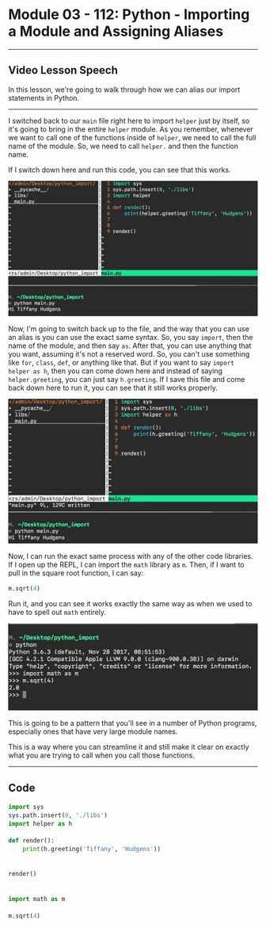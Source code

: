 # Module 03 - 112: Python - Importing a Module and Assigning Aliases

****

## Video Lesson Speech

In this lesson, we're going to walk through how we can alias our import statements in Python. 

****

I switched back to our `main` file right here to import `helper` just by itself, so it's going to bring in the entire `helper` module. As you remember, whenever we want to call one of the functions inside of `helper`, we need to call the full name of the module. So, we need to call `helper.` and then the function name.

If I switch down here and run this code, you can see that this works.

![large](./03-112_IMG1.png)

Now, I'm going to switch back up to the file, and the way that you can use an alias is you can use the exact same syntax. So, you say `import`, then the name of the module, and then say `as`. After that, you can use anything that you want, assuming it's not a reserved word. So, you can't use something like `for`, `class`, `def`, or anything like that. But if you want to say `import helper as h`, then you can come down here and instead of saying `helper.greeting`, you can just say `h.greeting`. If I save this file and come back down here to run it, you can see that it still works properly.

![large](./03-112_IMG2.png)

Now, I can run the exact same process with any of the other code libraries. If I open up the REPL, I can import the `math` library as `m`. Then, if I want to pull in the square root function, I can say:

```python
m.sqrt(4)
```

Run it, and you can see it works exactly the same way as when we used to have to spell out `math` entirely.

![large](./03-112_IMG3.png)

This is going to be a pattern that you'll see in a number of Python programs, especially ones that have very large module names.   

This is a way where you can streamline it and still make it clear on exactly what 
you are trying to call when you call those functions.

****

## Code

```python
import sys
sys.path.insert(0, './libs')
import helper as h

def render():
    print(h.greeting('Tiffany', 'Hudgens'))


render()


import math as m

m.sqrt(4)
```
